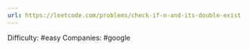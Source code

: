 ```yaml
---
url: https://leetcode.com/problems/check-if-n-and-its-double-exist
---
```


Difficulty: #easy
Companies: #google